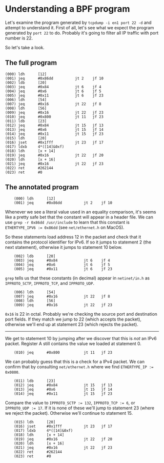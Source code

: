 # Understanding a BPF program

Let's examine the program generated by `tcpdump -i en1 port 22 -d` and attempt
to understand it. First of all, let's see what we expect the program generated
by `port 22` to do. Probably it's going to filter all IP traffic with port
number is 22.

So let's take a look.

## The full program

```
(000) ldh      [12]
(001) jeq      #0x86dd          jt 2	jf 10
(002) ldb      [20]
(003) jeq      #0x84            jt 6	jf 4
(004) jeq      #0x6             jt 6	jf 5
(005) jeq      #0x11            jt 6	jf 23
(006) ldh      [54]
(007) jeq      #0x16            jt 22	jf 8
(008) ldh      [56]
(009) jeq      #0x16            jt 22	jf 23
(010) jeq      #0x800           jt 11	jf 23
(011) ldb      [23]
(012) jeq      #0x84            jt 15	jf 13
(013) jeq      #0x6             jt 15	jf 14
(014) jeq      #0x11            jt 15	jf 23
(015) ldh      [20]
(016) jset     #0x1fff          jt 23	jf 17
(017) ldxb     4*([14]&0xf)
(018) ldh      [x + 14]
(019) jeq      #0x16            jt 22	jf 20
(020) ldh      [x + 16]
(021) jeq      #0x16            jt 22	jf 23
(022) ret      #262144
(023) ret      #0
```

## The annotated program

```
    (000) ldh      [12]
    (001) jeq      #0x86dd          jt 2	jf 10
```

Whenever we see a literal value used in an equality comparison, it's seems like
a pretty safe bet that the constant will appear in a header file. We can use
`grep -r 0x86dd /usr/include` to learn that this constant is
`ETHERTYPE_IPV6 := 0x86dd` (see `net/ethernet.h` on MacOS).

So these statements load address 12 in the packet and check that it contains the
protocol identifier for IPv6. If so it jumps to statement 2 (the next statement),
otherwise it jumps to statement 10 below.

```
    (002) ldb      [20]
    (003) jeq      #0x84            jt 6	jf 4
    (004) jeq      #0x6             jt 6	jf 5
    (005) jeq      #0x11            jt 6	jf 23
```

`grep` tells us that these constants (in decimal) appear in `netinet/in.h` as
`IPPROTO_SCTP`, `IPPROTO_TCP`, and `IPPROTO_UDP`.

```
    (006) ldh      [54]
    (007) jeq      #0x16            jt 22	jf 8
    (008) ldh      [56]
    (009) jeq      #0x16            jt 22	jf 23
```

`0x16` is 22 in octal. Probably we're checking the source port and destination
port fields. If they match we jump to 22 (which accepts the packet), otherwise
we'll end up at statement 23 (which rejects the packet).

---

We get to statement 10 by jumping after we discover that this is *not* an IPv6
packet. Register A still contains the value we loaded at statement 0.

```
    (010) jeq      #0x800           jt 11	jf 23
```

We can probably guess that this is a check for a IPv4 packet. We can confirm
that by consulting `net/ethernet.h` where we find `ETHERTYPE_IP := 0x0800`.

```
    (011) ldb      [23]
    (012) jeq      #0x84            jt 15	jf 13
    (013) jeq      #0x6             jt 15	jf 14
    (014) jeq      #0x11            jt 15	jf 23
```

Compare the value to `IPPROTO_SCTP := 132`, `IPPROTO_TCP := 6`, or
`IPPROTO_UDP := 17`. If it is none of these we'll jump to statement 23 (where
we reject the packet). Otherwise we'll continue to statement 15.

```
    (015) ldh      [20]
    (016) jset     #0x1fff          jt 23	jf 17
    (017) ldxb     4*([14]&0xf)
    (018) ldh      [x + 14]
    (019) jeq      #0x16            jt 22	jf 20
    (020) ldh      [x + 16]
    (021) jeq      #0x16            jt 22	jf 23
    (022) ret      #262144
    (023) ret      #0
```
